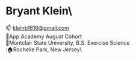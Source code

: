 # Bryant Klein\

:mailbox: kleinb1616@gmail.com\
:book:App Academy August Cohort\
:school:Montclair State University, B.S. Exercise Science\
::house:Rochelle Park, New Jersey\

